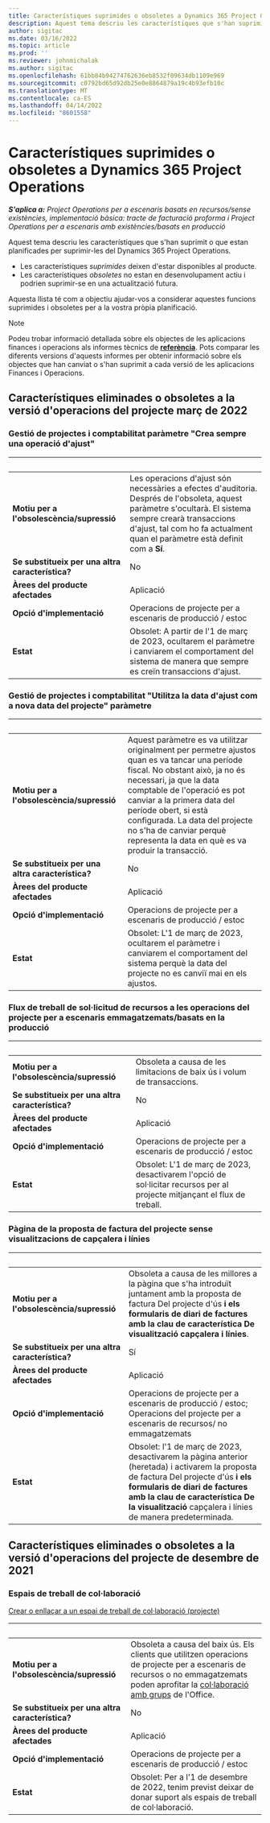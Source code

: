```yaml
---
title: Característiques suprimides o obsoletes a Dynamics 365 Project Operations
description: Aquest tema descriu les característiques que s'han suprimit o que estan planificades per suprimir-les del Dynamics 365 Project Operations.
author: sigitac
ms.date: 03/16/2022
ms.topic: article
ms.prod: ''
ms.reviewer: johnmichalak
ms.author: sigitac
ms.openlocfilehash: 61bb84b94274762636eb8532f09634db1109e969
ms.sourcegitcommit: c0792bd65d92db25e0e8864879a19c4b93efb10c
ms.translationtype: MT
ms.contentlocale: ca-ES
ms.lasthandoff: 04/14/2022
ms.locfileid: "8601558"
---
```

# <a name="removed-or-deprecated-features-in-dynamics-365-project-operations"></a>Característiques suprimides o obsoletes a Dynamics 365 Project Operations

_**S'aplica a:** Project Operations per a escenaris basats en recursos/sense existències, implementació bàsica: tracte de facturació proforma i Project Operations per a escenaris amb existències/basats en producció_

Aquest tema descriu les característiques que s'han suprimit o que estan planificades per suprimir-les del Dynamics 365 Project Operations.

- Les característiques *suprimides* deixen d'estar disponibles al producte.
- Les característiques *obsoletes* no estan en desenvolupament actiu i podrien suprimir-se en una actualització futura.

Aquesta llista té com a objectiu ajudar-vos a considerar aquestes funcions suprimides i obsoletes per a la vostra pròpia planificació.

> [!NOTE]
> Podeu trobar informació detallada sobre els objectes de les aplicacions finances i operacions als informes tècnics de [**referència**](/dynamics/s-e/global/axtechrefrep_61). Pots comparar les diferents versions d'aquests informes per obtenir informació sobre els objectes que han canviat o s'han suprimit a cada versió de les aplicacions Finances i Operacions.

## <a name="features-removed-or-deprecated-in-the-project-operations-march-2022-release"></a>Característiques eliminades o obsoletes a la versió d'operacions del projecte març de 2022

### <a name="project-management-and-accounting-always-create-adjustment-transaction-parameter"></a>Gestió de projectes i comptabilitat paràmetre "Crea sempre una operació d'ajust"

| &nbsp; | &nbsp; |
|--------|--------|
| **Motiu per a l'obsolescència/supressió** | Les operacions d'ajust són necessàries a efectes d'auditoria. Després de l'obsoleta, aquest paràmetre s'ocultarà. El sistema sempre crearà transaccions d'ajust, tal com ho fa actualment quan el paràmetre està definit com a **Sí**. |
| **Se substitueix per una altra característica?** | No |
| **Àrees del producte afectades** | Aplicació |
| **Opció d'implementació** | Operacions de projecte per a escenaris de producció / estoc |
| **Estat** | Obsolet: A partir de l'1 de març de 2023, ocultarem el paràmetre i canviarem el comportament del sistema de manera que sempre es creïn transaccions d'ajust. |

### <a name="project-management-and-accounting-use-adjustment-date-as-new-project-date-parameter"></a>Gestió de projectes i comptabilitat "Utilitza la data d'ajust com a nova data del projecte" paràmetre

| &nbsp; | &nbsp; |
|--------|--------|
| **Motiu per a l'obsolescència/supressió** | Aquest paràmetre es va utilitzar originalment per permetre ajustos quan es va tancar una període fiscal. No obstant això, ja no és necessari, ja que la data comptable de l'operació es pot canviar a la primera data del període obert, si està configurada. La data del projecte no s'ha de canviar perquè representa la data en què es va produir la transacció. |
| **Se substitueix per una altra característica?** | No |
| **Àrees del producte afectades** | Aplicació |
| **Opció d'implementació** | Operacions de projecte per a escenaris de producció / estoc |
| **Estat** | Obsolet: L'1 de març de 2023, ocultarem el paràmetre i canviarem el comportament del sistema perquè la data del projecte no es canviï mai en els ajustos. |

### <a name="resource-request-workflow-in-project-operations-for-stockedproduction-based-scenarios"></a>Flux de treball de sol·licitud de recursos a les operacions del projecte per a escenaris emmagatzemats/basats en la producció

| &nbsp; | &nbsp; |
|--------|--------|
| **Motiu per a l'obsolescència/supressió** | Obsoleta a causa de les limitacions de baix ús i volum de transaccions. |
| **Se substitueix per una altra característica?** | No |
| **Àrees del producte afectades** | Aplicació |
| **Opció d'implementació** | Operacions de projecte per a escenaris de producció / estoc |
| **Estat** | Obsolet: L'1 de març de 2023, desactivarem l'opció de sol·licitar recursos per al projecte mitjançant el flux de treball. |

### <a name="project-invoice-proposal-page-without-header-and-lines-views"></a>Pàgina de la proposta de factura del projecte sense visualitzacions de capçalera i línies

| &nbsp; | &nbsp; |
|--------|--------|
| **Motiu per a l'obsolescència/supressió** | Obsoleta a causa de les millores a la pàgina que s'ha introduït juntament amb la proposta de factura Del projecte d'ús **i els formularis de diari de factures amb la clau de característica De visualització capçalera i línies**. |
| **Se substitueix per una altra característica?** | Sí |
| **Àrees del producte afectades** | Aplicació |
| **Opció d'implementació** | Operacions de projecte per a escenaris de producció / estoc; Operacions del projecte per a escenaris de recursos/ no emmagatzemats |
| **Estat** | Obsolet: l'1 de març de 2023, desactivarem la pàgina anterior (heretada) i activarem la proposta de factura Del projecte d'ús **i els formularis de diari de factures amb la clau de característica De la visualització** capçalera i línies de manera predeterminada. |

## <a name="features-removed-or-deprecated-in-the-project-operations-december-2021-release"></a>Característiques eliminades o obsoletes a la versió d'operacions del projecte de desembre de 2021

### <a name="collaboration-workspaces"></a>Espais de treball de col·laboració

[Crear o enllaçar a un espai de treball de col·laboració (projecte)](/dynamicsax-2012/appuser-itpro/create-or-link-to-a-collaboration-workspace-project)

| &nbsp; | &nbsp; |
|--------|--------|
| **Motiu per a l'obsolescència/supressió** | Obsoleta a causa del baix ús. Els clients que utilitzen operacions de projecte per a escenaris de recursos o no emmagatzemats poden aprofitar la [col·laboració amb grups](../project-management/collaboration-groups.md) de l'Office. |
| **Se substitueix per una altra característica?** | No |
| **Àrees del producte afectades** | Aplicació  |
| **Opció d'implementació** | Operacions de projecte per a escenaris de producció / estoc |
| **Estat** | Obsolet: Per a l'1 de desembre de 2022, tenim previst deixar de donar suport als espais de treball de col·laboració. |
